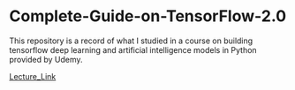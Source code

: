 # Complete-Guide-on-TensorFlow-2.0

This repository is a record of what I studied in a course on building tensorflow deep learning and artificial intelligence models in Python provided by Udemy.

[Lecture_Link]

[Lecture_Link]: https://www.udemy.com/course/tensorflow-2
